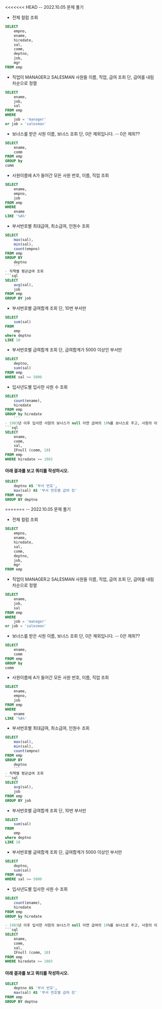 <<<<<<< HEAD
-- 2022.10.05 문제 풀기  

- 전체 컬럼 조회
```sql
SELECT 
    empno, 
    ename, 
    hiredate, 
    sal, 
    comm, 
    deptno, 
    job, 
    mgr 
FROM emp
```
- 직업이 MANAGER고 SALESMAN 사원들 이름, 직업, 급여 조회 단, 급여를 내림차순으로 정렬
```sql
SELECT 
    ename, 
    job, 
    sal 
FROM emp 
WHERE 
    job = 'manager' 
or job = 'salesman'
```

- 보너스를 받은 사원 이름, 보너스 조회 단, 0은 제외입니다. -- 0은 제외?? 
```sql
SELECT 
    ename, 
    comm 
FROM emp 
GROUP by 
comm
```
- 사원이름에 A가 들어간 모든 사원 번호, 이름, 직업 조회
```sql
SELECT 
    ename, 
    empno, 
    job 
FROM emp 
WHERE 
    ename 
LIKE '%A%'
```
- 부서번호별 최대급여, 최소급여, 인원수 조회 
```sql
SELECT 
    max(sal), 
    min(sal), 
    count(empno) 
FROM emp 
GROUP BY 
    deptno
    ```
- 직책별 평균급여 조회
```sql
SELECT 
    avg(sal), 
    job 
FROM emp 
GROUP BY job
```
- 부서번호별 급여합계 조회 단, 10번 부서만
```sql
SELECT 
    sum(sal) 
FROM 
    emp 
where deptno 
LIKE 10
```
- 부서번호별 급여합계 조회 단, 급여합계가 5000 이상인 부서만
```sql
SELECT 
    deptno, 
    sum(sal) 
FROM emp 
WHERE sal >= 5000
```
- 입사년도별 입사한 사원 수 조회
```sql
SELECT 
    count(ename), 
    hiredate 
FROM emp 
GROUP by hiredate 
    ```
- 1983년 이후 입사한 사원의 보너스가 null 이면 급여의 10%를 보너스로 주고, 사원의 이름, 보너스, 급여 조회
```sql
SELECT 
    ename, 
    comm, 
    sal, 
    IFnull (comm, 10) 
FROM emp 
WHERE hiredate >= 1983 
``` 
#### 아래 결과를 보고 쿼리를 작성하시오.
```sql
SELECT 
    deptno AS '부서 번호', 
    max(sal) AS '부서 번호별 급여 킹' 
FROM emp 
GROUP BY deptno
```
=======
-- 2022.10.05 문제 풀기  

- 전체 컬럼 조회
```sql
SELECT 
    empno, 
    ename, 
    hiredate, 
    sal, 
    comm, 
    deptno, 
    job, 
    mgr 
FROM emp
```
- 직업이 MANAGER고 SALESMAN 사원들 이름, 직업, 급여 조회 단, 급여를 내림차순으로 정렬
```sql
SELECT 
    ename, 
    job, 
    sal 
FROM emp 
WHERE 
    job = 'manager' 
or job = 'salesman'
```

- 보너스를 받은 사원 이름, 보너스 조회 단, 0은 제외입니다. -- 0은 제외?? 
```sql
SELECT 
    ename, 
    comm 
FROM emp 
GROUP by 
comm
```
- 사원이름에 A가 들어간 모든 사원 번호, 이름, 직업 조회
```sql
SELECT 
    ename, 
    empno, 
    job 
FROM emp 
WHERE 
    ename 
LIKE '%A%'
```
- 부서번호별 최대급여, 최소급여, 인원수 조회 
```sql
SELECT 
    max(sal), 
    min(sal), 
    count(empno) 
FROM emp 
GROUP BY 
    deptno
    ```
- 직책별 평균급여 조회
```sql
SELECT 
    avg(sal), 
    job 
FROM emp 
GROUP BY job
```
- 부서번호별 급여합계 조회 단, 10번 부서만
```sql
SELECT 
    sum(sal) 
FROM 
    emp 
where deptno 
LIKE 10
```
- 부서번호별 급여합계 조회 단, 급여합계가 5000 이상인 부서만
```sql
SELECT 
    deptno, 
    sum(sal) 
FROM emp 
WHERE sal >= 5000
```
- 입사년도별 입사한 사원 수 조회
```sql
SELECT 
    count(ename), 
    hiredate 
FROM emp 
GROUP by hiredate 
    ```
- 1983년 이후 입사한 사원의 보너스가 null 이면 급여의 10%를 보너스로 주고, 사원의 이름, 보너스, 급여 조회
```sql
SELECT 
    ename, 
    comm, 
    sal, 
    IFnull (comm, 10) 
FROM emp 
WHERE hiredate >= 1983 
``` 
#### 아래 결과를 보고 쿼리를 작성하시오.
```sql
SELECT 
    deptno AS '부서 번호', 
    max(sal) AS '부서 번호별 급여 킹' 
FROM emp 
GROUP BY deptno
```

